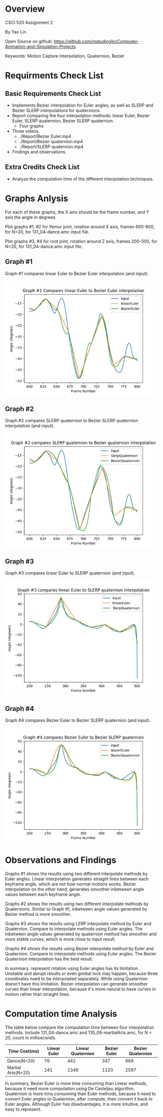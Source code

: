 # Overview
CSCI 520 Assignment 2

By Yao Lin

Open Source on github: https://github.com/matudinglin/Computer-Animation-and-Simulation-Projects

Keywords: Motion Capture Interpolation, Quaternion, Bezier

# Requirments Check List
## Basic Requirements Check List
- Implements Bezier interpolation for Euler angles, as well as SLERP and Bezier SLERP interpolations for quaternions.
- Report comparing the four interpolation methods: linear Euler, Bezier Euler, SLERP quaternion, Bezier SLERP quaternion.
  - Four graphs
- Three videos.
  - ./Report/Bezier Euler.mp4
  - ./Report/Bezier quaternion.mp4
  - ./Report/SLERP quaternion.mp4
- Findings and observations.

## Extra Credits Check List
- Analyze the computation time of the different interpolation techniques.

# Graphs Anlysis
For each of these graphs, the X axis should be the frame number, and Y axis the angle in degrees. 

Plot graphs #1, #2 for lfemur joint, rotation around X axis, frames 600-800, for N=20, for 131_04-dance.amc input file. 

Plot graphs #3, #4 for root joint, rotation around Z axis, frames 200-500, for N=20, for 131_04-dance.amc input file.
## Graph #1

Graph #1 compares linear Euler to Bezier Euler interpolation (and input).

![001](./Report/Graph1.png)

## Graph #2

Graph #2 compares SLERP quaternion to Bezier SLERP quaternion interpolation (and input).

![002](./Report/Graph2.png)

## Graph #3

Graph #3 compares linear Euler to SLERP quaternion (and input).

![003](./Report/Graph3.png)

## Graph #4

Graph #4 compares Bezier Euler to Bezier SLERP quaternion (and input).


![004](./Report/Graph4.png)

# Observations and Findings 
Graphs #1 shows the results using two different interpolate methods by Euler angles. Linear interpolation generates straight lines between each keyframe angle, which are not how normal motions works. Bezier interpolation on the other hand, generates smoother inbetween angle values between each keyframe angle.

Graphs #2 shows the results using two different interpolate methods by Quaternions. Similar to Graph #1, inbetween angle values generated by Bezier method is more smoother.

Graphs #3 shows the results using LERP interpolate method by Euler and Quaternion. Compare to interpolate methods using Euler angles. The inbetween angle values generated by quaternion method has smoother and more stable curves, which is more close to input result.

Graphs #4 shows the results using Bezier interpolate method by Euler and Quaternion. Compare to interpolate methods using Euler angles. The Bezier Quaternion interpolation has the best result. 

In summary. represent rotation using Euler angles has its limitation. Unstable and abrupt results or even gimbal lock may happen, because three coordinates need to be interpolated separately. While using Quaternion doesn't have this limitation. Bezier interpolation can generate smoother curves than linear interpolation, because it's more natural to have curves in motion rather than straight lines.

# Computation time Analysis

The table below compare the computation time between four interpolation methods. Include 131_04-dance.amc and 135_06-martialArts.amc, for N = 20, count in milliseconds.

| Time Cost(ms)      | Linear Euler | Linear Quaternion | Bezier Euler | Bezier Quaternion |
|--------------------|--------------|-------------------|--------------|-------------------|
|  Dance(N=20)       | 76           | 442               | 347          | 869               |
| Martial Arts(N=20) | 241          | 1349              | 1120         | 2597              |

In summary, Bezier Euler is more time consuming than Linear methods, because it need more computation using De Casteljau algorithm. Quaternion is more time consuming than Euler methods, because it need to convert Euler angles to Quaternion, after compute, then convert it back to Euler angles. Although Euler has disadvantages, it is more intuitive, and easy to represent.


